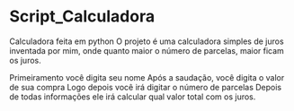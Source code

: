 # Script_Calculadora
 Calculadora feita em python
 O projeto é uma calculadora simples de juros inventada por mim, onde quanto maior o número de parcelas, maior ficam os juros.
 
 Primeiramento você digita seu nome
 Após a saudação, você digita o valor de sua compra
 Logo depois você irá digitar o número de parcelas
 Depois de todas informações ele irá calcular qual valor total com os juros.
